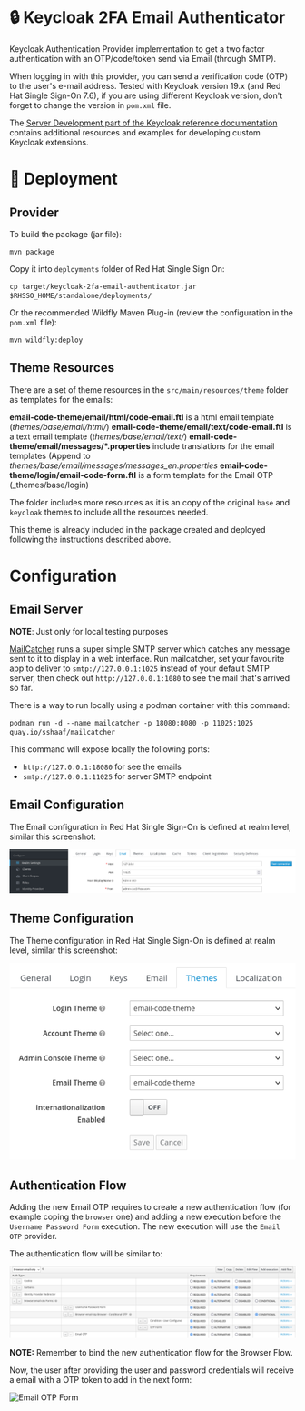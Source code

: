 # 🔒 Keycloak 2FA Email Authenticator

Keycloak Authentication Provider implementation to get a two factor authentication with an OTP/code/token send via Email (through SMTP).

When logging in with this provider, you can send a verification code (OTP) to the user's e-mail address.
Tested with Keycloak version 19.x (and Red Hat Single Sign-On 7.6), if you are using different Keycloak version, don't forget to change the
version in `pom.xml` file.

The [Server Development part of the Keycloak reference documentation](https://www.keycloak.org/docs/latest/server_development/index.html) contains
additional resources and examples for developing custom Keycloak extensions.

# 🚀 Deployment

## Provider

To build the package (jar file):

```shell
mvn package
```

Copy it into `deployments` folder of Red Hat Single Sign On:

```shell
cp target/keycloak-2fa-email-authenticator.jar $RHSSO_HOME/standalone/deployments/
```

Or the recommended Wildfly Maven Plug-in (review the configuration in the `pom.xml` file):

```shell
mvn wildfly:deploy
```

## Theme Resources

There are a set of theme resources in the `src/main/resources/theme` folder as templates for the emails:

**email-code-theme/email/html/code-email.ftl** is a html email template (_themes/base/email/html/_)
**email-code-theme/email/text/code-email.ftl** is a text email template (_themes/base/email/text/_)
**email-code-theme/email/messages/*.properties** include translations for the email templates (Append to _themes/base/email/messages/messages_en.properties_
**email-code-theme/login/email-code-form.ftl** is a form template for the Email OTP (_themes/base/login)

The folder includes more resources as it is an copy of the original `base` and `keycloak` themes to include all the
resources needed.

This theme is already included in the package created and deployed following the instructions described above.

# Configuration

## Email Server

**NOTE**: Just only for local testing purposes

[MailCatcher](https://mailcatcher.me/) runs a super simple SMTP server which catches
any message sent to it to display in a web interface. Run mailcatcher, set your
favourite app to deliver to `smtp://127.0.0.1:1025` instead of your default SMTP server,
then check out `http://127.0.0.1:1080` to see the mail that's arrived so far.

There is a way to run locally using a podman container with this command:

```shell
podman run -d --name mailcatcher -p 18080:8080 -p 11025:1025 quay.io/sshaaf/mailcatcher
```

This command will expose locally the following ports:

* `http://127.0.0.1:18080` for see the emails
* `smtp://127.0.0.1:11025` for server SMTP endpoint

## Email Configuration

The Email configuration in Red Hat Single Sign-On is defined at realm level, similar
this screenshot:

![Realm Email Settings](./static/realm-email-settings.png)

## Theme Configuration

The Theme configuration in Red Hat Single Sign-On is defined at realm level, similar
this screenshot:

![Realm Theme Settings](./static/realm-theme-settings.png)

## Authentication Flow

Adding the new Email OTP requires to create a new authentication flow (for example coping the
`browser` one) and adding a new execution before the `Username Password Form` execution. The
new execution will use the `Email OTP` provider.

The authentication flow will be similar to:

![Browser Email OTP flow](./static/browser-email-otp-flow.png)

**NOTE:** Remember to bind the new authentication flow for the Browser Flow.

Now, the user after providing the user and password credentials will receive a email with
a OTP token to add in the next form:

![Email OTP Form](./static/otp-form.png)
